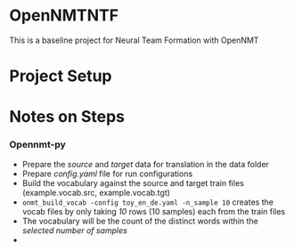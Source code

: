 # OpenNMTNTF
This is a baseline project for Neural Team Formation with OpenNMT


# Project Setup


# Notes on Steps

### Opennmt-py
- Prepare the _source_ and _target_ data for translation in the data folder
- Prepare _config.yaml_ file for run configurations
- Build the vocabulary against the source and target train files (example.vocab.src, example.vocab.tgt)
- ```onmt_build_vocab -config toy_en_de.yaml -n_sample 10``` creates the vocab files by only taking _10_ rows (10 samples) each from the train files
- The vocabulary will be the count of the distinct words within the _selected number of samples_
- 